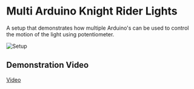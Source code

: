 # Multi Arduino Knight Rider Lights
A setup that demonstrates how multiple Arduino's can be used to control the motion of the light using potentiometer.

![Setup](https://user-images.githubusercontent.com/93306058/168657606-75838f02-01cc-40a6-8807-801b95a7b681.png)


## Demonstration Video
[Video](https://drive.google.com/file/d/1f8YQ0wNfC0O-vMemkGSqQMtmnmE07sRP/view?usp=sharing)

